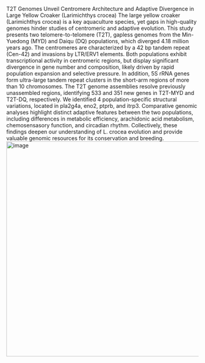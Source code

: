 T2T Genomes Unveil Centromere Architecture and Adaptive Divergence in Large Yellow Croaker (Larimichthys crocea)
The large yellow croaker (Larimichthys crocea) is a key aquaculture species, yet gaps in high-quality genomes hinder studies of centromeric and adaptive evolution. This study presents two telomere-to-telomere (T2T), gapless genomes from the Min-Yuedong (MYD) and Daiqu (DQ) populations, which diverged 4.18 million years ago. The centromeres are characterized by a 42 bp tandem repeat (Cen-42) and invasions by LTR/ERV1 elements. Both populations exhibit transcriptional activity in centromeric regions, but display significant divergence in gene number and composition, likely driven by rapid population expansion and selective pressure. In addition, 5S rRNA genes form ultra-large tandem repeat clusters in the short-arm regions of more than 10 chromosomes. The T2T genome assemblies resolve previously unassembled regions, identifying 533 and 351 new genes in T2T-MYD and T2T-DQ, respectively. We identified 4 population-specific structural variations, located in pla2g4a, eno2, ptprb, and itrp3. Comparative genomic analyses highlight distinct adaptive features between the two populations, including differences in metabolic efficiency, arachidonic acid metabolism, chemosensasory function, and circadian rhythm. Collectively, these findings deepen our understanding of L. crocea evolution and provide valuable genomic resources for its conservation and breeding.
<img width="540" height="565" alt="image" src="https://github.com/user-attachments/assets/a6f65fb1-2108-48ed-97c7-18c7df3447a0" />
